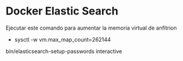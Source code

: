 <h1 class="center"> Docker Elastic Search</h1>


Ejecutar este comando para aumentar la memoria virtual de anfitrion
 - sysctl -w vm.max_map_count=262144

 bin/elasticsearch-setup-passwords interactive